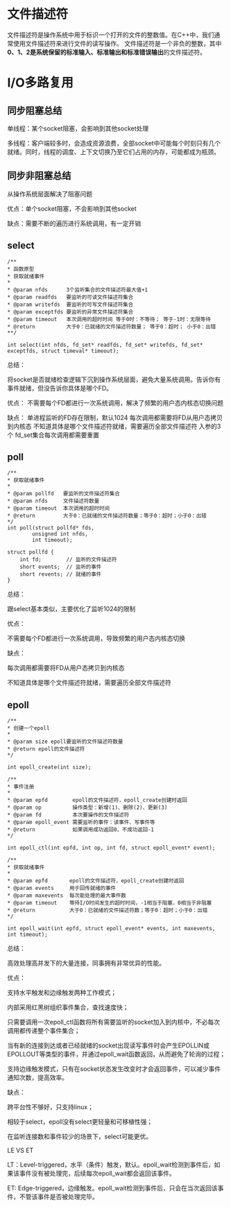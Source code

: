 # 文件描述符
文件描述符是操作系统中用于标识一个打开的文件的整数值。在C++中，我们通常使用文件描述符来进行文件的读写操作。
文件描述符是一个非负的整数，其中**0、1、2是系统保留的标准输入、标准输出和标准错误输出**的文件描述符。

# I/O多路复用
## 同步阻塞总结

单线程：某个socket阻塞，会影响到其他socket处理

多线程：客户端较多时，会造成资源浪费，全部socket中可能每个时刻只有几个就绪。同时，线程的调度、上下文切换乃至它们占用的内存，可能都成为瓶颈。
## 同步非阻塞总结

从操作系统层面解决了阻塞问题

优点：单个socket阻塞，不会影响到其他socket

缺点：需要不断的遍历进行系统调用，有一定开销

## select

```
/**
* 函数原型
* 获取就绪事件
*
* @param nfds      3个监听集合的文件描述符最大值+1
* @param readfds   要监听的可读文件描述符集合
* @param writefds  要监听的可写文件描述符集合
* @param exceptfds 要监听的异常文件描述符集合
* @param timeout   本次调用的超时时间 等于0时：不等待； 等于-1时：无限等待
* @return          大于0：已就绪的文件描述符数量； 等于0：超时； 小于0：出错
**/

int select(int nfds, fd_set* readfds, fd_set* writefds, fd_set* exceptfds, struct timeval* timeout);
```
总结：

将socket是否就绪检查逻辑下沉到操作系统层面，避免大量系统调用。告诉你有事件就绪，但没告诉你具体是哪个FD。

优点：
不需要每个FD都进行一次系统调用，解决了频繁的用户态内核态切换问题

缺点：
单进程监听的FD存在限制，默认1024
每次调用都需要将FD从用户态拷贝到内核态
不知道具体是哪个文件描述符就绪，需要遍历全部文件描述符
入参的3个 fd_set集合每次调用都需要重置

## poll

```
/**
* 获取就绪事件
*
* @param pollfd   要监听的文件描述符集合
* @param nfds     文件描述符数量
* @param timeout  本次调用的超时时间
* @return         大于0：已就绪的文件描述符数量；等于0：超时；小于0：出错
*/
int poll(struct pollfd* fds,
        unsigned int nfds,
        int timeout);

struct pollfd {
    int fd;        // 监听的文件描述符
    short events;  // 监听的事件
    short revents; // 就绪的事件
} 
```

总结：

跟select基本类似，主要优化了监听1024的限制

优点：

不需要每个FD都进行一次系统调用，导致频繁的用户态内核态切换

缺点：

每次调用都需要将FD从用户态拷贝到内核态

不知道具体是哪个文件描述符就绪，需要遍历全部文件描述符

## epoll
```
/**
* 创建一个epoll
*
* @param size epoll要监听的文件描述符数量
* @return epoll的文件描述符
*/

int epoll_create(int size);

/**
* 事件注册
*
* @param epfd        epoll的文件描述符，epoll_create创建时返回
* @param op          操作类型：新增(1)、删除(2)、更新(3)
* @param fd          本次要操作的文件描述符
* @param epoll_event 需要监听的事件：读事件、写事件等
* @return            如果调用成功返回0，不成功返回-1
*/

int epoll_ctl(int epfd, int op, int fd, struct epoll_event* event);

/**
* 获取就绪事件
* 
* @param epfd       epoll的文件描述符，epoll_create创建时返回
* @param events     用于回传就绪的事件
* @param maxevents  每次能处理的最大事件数
* @param timeout    等待I/O时间发生的超时时间，-1相当于阻塞，0相当于非阻塞
* @return           大于0：已就绪的文件描述符数；等于0：超时；小于0：出错
*/

int epoll_wait(int epfd, struct epoll_event* events, int maxevents, int timeout);
```
总结：

高效处理高并发下的大量连接，同事拥有非常优异的性能。

优点：

支持水平触发和边缘触发两种工作模式；

内部采用红黑树组织事件集合，查找速度快；

只需要调用一次epoll_ctl函数将所有需要监听的socket加入到内核中，不必每次调用都传递整个事件集合；

当有新的连接到达或者已经就绪的socket出现读写事件时会产生EPOLLIN或EPOLLOUT等类型的事件，并通过epoll_wait函数返回，从而避免了轮询的过程；

支持边缘触发模式，只有在socket状态发生改变时才会返回事件，可以减少事件通知次数，提高效率。

缺点：

跨平台性不够好，只支持linux；

相较于select，epoll没有select更轻量和可移植性强；

在监听连接数和事件较少的场景下，select可能更优。

LE VS ET

LT：Level-triggered，水平（条件）触发，默认。epoll_wait检测到事件后，如果该事件没有被处理完，后续每次epoll_wait都会返回该事件。

ET: Edge-triggered，边缘触发。epoll_wait检测到事件后，只会在当次返回该事件，不管该事件是否被处理完毕。